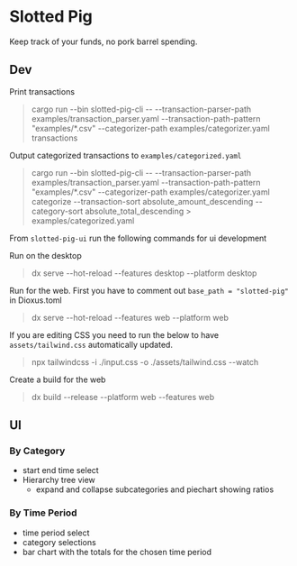 # Slotted Pig

Keep track of your funds, no pork barrel spending.

## Dev

Print transactions
> cargo run --bin slotted-pig-cli -- --transaction-parser-path examples/transaction_parser.yaml --transaction-path-pattern "examples/*.csv" --categorizer-path examples/categorizer.yaml transactions

Output categorized transactions to `examples/categorized.yaml`
> cargo run --bin slotted-pig-cli -- --transaction-parser-path examples/transaction_parser.yaml --transaction-path-pattern "examples/*.csv" --categorizer-path examples/categorizer.yaml categorize --transaction-sort absolute_amount_descending --category-sort absolute_total_descending  > examples/categorized.yaml

From `slotted-pig-ui` run the following commands for ui development

Run on the desktop
> dx serve --hot-reload --features desktop --platform desktop

Run for the web. First you have to comment out `base_path = "slotted-pig"` in Dioxus.toml
> dx serve --hot-reload --features web --platform web

If you are editing CSS you need to run the below to have `assets/tailwind.css` automatically updated.
> npx tailwindcss -i ./input.css -o ./assets/tailwind.css --watch

Create a build for the web
> dx build --release --platform web --features web

## UI

### By Category
* start end time select
* Hierarchy tree view
    * expand and collapse subcategories and piechart showing ratios

### By Time Period
* time period select
* category selections
* bar chart with the totals for the chosen time period